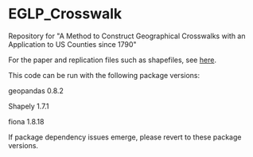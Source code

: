 # EGLP_Crosswalk
Repository for "A Method to Construct Geographical Crosswalks with an Application to US Counties since 1790"

For the paper and replication files such as shapefiles, see [here](http://fpeckert.me/eglp/).



This code can be run with the following package versions: 

geopandas 0.8.2

Shapely 1.7.1

fiona 1.8.18

If package dependency issues emerge, please revert to these package versions. 
